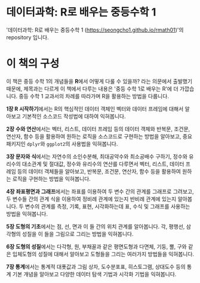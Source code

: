 # 데이터과학: R로 배우는 중등수학 1

'데이터과학: R로 배우는 중등수학 1 (<https://seongcho1.github.io/rmath01>)'의 repository 입니다.

# 이 책의 구성

이 책은 중등 수학 1의 개념들을 **R**에서 어떻게 다룰 수 있을까? 라는 의문에서 출발했기 때문에, 제목과는 다르게 이 책에서 다루는 내용은 '중등 수학 1로 배우는 R'에 더 가깝습니다. 중등 수학 1 교과서의 차례를 따라가며 R을 활용하는 방법을 다룹니다.


**1장 R 시작하기**에서는 R의 핵심적인 데이터 객체인 벡터와 데이터 프레임에 대해서 알아보고 기본적인 소스코드 작성법에 대하여 익혀봅니다.

**2장 수와 연산**에서는 벡터, 리스트, 데이터 프레임 등의 데이터 객체와 반복문, 조건문, 연산자, 함수 등을 활용하여 원하는 로직을 소스코드로 구현하는 방법을 알아보고, 중요 패키지인 ```dplyr```와 ```ggplot2```의 사용법을 익혀봅니다.

**3장 문자와 식**에서는 자연수의 소인수분해, 최대공약수와 최소공배수 구하기, 정수와 유리수의 대소관계 및 절대값, 정수와 유리수의 연산를 다루면서 벡터, 리스트, 데이터 프레임 등의  데이터 객체들을 알아보고, 반복문, 조건문, 연산자, 함수 등을 활용하여 원하는 로직을 구현하는 방법을 익혀봅니다.

**4장 좌표평면과 그래프**에서는 좌표를 이용하여 두 변수 간의 관계를 그래프로 그려보고, 두 변수들 간의 관계 식을 이용하여 정비례 관계에 있는지 반비례 관계에 있는지 알아봅니다. 두 변수의 관계를 측정, 기록, 표현, 시각화하는데 표, 수식 및 그래프를 사용하는 방법을 익혀봅니다. 

**5장 도형의 기초**에서는  점, 선, 면과 이 들 간의 위치 관계를 알아봅니다. 각, 평행선, 삼각형의 성질을 이 들을 그림으로 그리는 방법을 익혀봅니다.

**6장 도형의 성질**에서는 다각형, 원, 부채꼴과 같은 평면도형과 다면체, 기둥, 뿔, 구와 같은 입체도형의 성질에 대해서 알아보고 도형들을 그리는 여러가지 방법들을 익혀봅니다.

**7장 통계**에서는 통계적 대푯값과 그림 상자, 도수분포표, 히스토그램, 상대도수 등의 통계 기본 개념을 알아보고 다양한 데이터 탐색 기법과 시각화 기법을 익혀봅니다.